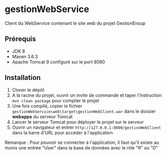# gestionWebService

Client du WebService contenant le site web du projet GestionEnsup

## Prérequis

- JDK 8
- Maven 3.6.3
- Apache Tomcat 9 configuré sur le port 8080

## Installation

1. Cloner le dépôt
2. A la racine du projet, ouvrir un invite de commande et taper l'instruction `mvn clean package` pour compiler le projet
3. Une fois compilé, copier le fichier `gestionWebService\web\target\gestionWebClient.war` dans le dossier **webapps** du serveur Tomcat
4. Lancer le serveur Tomcat pour déployer le projet sur le serveur
5. Ouvrir un navigateur et entrer `http://127.0.0.1:8080/gestionWebClient` dans la barre d'URL pour accéder à l'application

Remarque : Pour pouvoir se connecter à l'application, il faut qu'il existe au moins une entrée "User" dans la base de données avec le rôle "R" ou "D"
